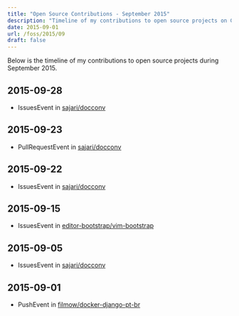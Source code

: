 ```yaml
---
title: "Open Source Contributions - September 2015"
description: "Timeline of my contributions to open source projects on GitHub during September 2015."
date: 2015-09-01
url: /foss/2015/09
draft: false
---
```


Below is the timeline of my contributions to open source projects during September 2015.

## 2015-09-28

- IssuesEvent in [sajari/docconv](https://github.com/sajari/docconv)

## 2015-09-23

- PullRequestEvent in [sajari/docconv](https://github.com/sajari/docconv)

## 2015-09-22

- IssuesEvent in [sajari/docconv](https://github.com/sajari/docconv)

## 2015-09-15

- IssuesEvent in [editor-bootstrap/vim-bootstrap](https://github.com/editor-bootstrap/vim-bootstrap)

## 2015-09-05

- IssuesEvent in [sajari/docconv](https://github.com/sajari/docconv)

## 2015-09-01

- PushEvent in [filmow/docker-django-pt-br](https://github.com/filmow/docker-django-pt-br)

